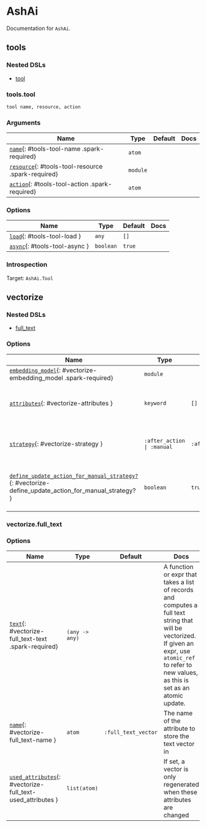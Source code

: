 <!--
This file was generated by Spark. Do not edit it by hand.
-->
# AshAi

Documentation for `AshAi`.


## tools


### Nested DSLs
 * [tool](#tools-tool)





### tools.tool
```elixir
tool name, resource, action
```








### Arguments

| Name | Type | Default | Docs |
|------|------|---------|------|
| [`name`](#tools-tool-name){: #tools-tool-name .spark-required} | `atom` |  |  |
| [`resource`](#tools-tool-resource){: #tools-tool-resource .spark-required} | `module` |  |  |
| [`action`](#tools-tool-action){: #tools-tool-action .spark-required} | `atom` |  |  |
### Options

| Name | Type | Default | Docs |
|------|------|---------|------|
| [`load`](#tools-tool-load){: #tools-tool-load } | `any` | `[]` |  |
| [`async`](#tools-tool-async){: #tools-tool-async } | `boolean` | `true` |  |





### Introspection

Target: `AshAi.Tool`




## vectorize


### Nested DSLs
 * [full_text](#vectorize-full_text)





### Options

| Name | Type | Default | Docs |
|------|------|---------|------|
| [`embedding_model`](#vectorize-embedding_model){: #vectorize-embedding_model .spark-required} | `module` |  |  |
| [`attributes`](#vectorize-attributes){: #vectorize-attributes } | `keyword` | `[]` | A keyword list of attributes to vectorize, and the name of the attribute to store the vector in |
| [`strategy`](#vectorize-strategy){: #vectorize-strategy } | `:after_action \| :manual` | `:after_action` | How to compute the vector. Only `after_action` is supported, but eventually `ash_oban` will be supported as well |
| [`define_update_action_for_manual_strategy?`](#vectorize-define_update_action_for_manual_strategy?){: #vectorize-define_update_action_for_manual_strategy? } | `boolean` | `true` | If true, an `ash_ai_update_embeddings` update action will be defined, which will automatically update the embeddings when run. |


### vectorize.full_text







### Options

| Name | Type | Default | Docs |
|------|------|---------|------|
| [`text`](#vectorize-full_text-text){: #vectorize-full_text-text .spark-required} | `(any -> any)` |  | A function or expr that takes a list of records and computes a full text string that will be vectorized. If given an expr, use `atomic_ref` to refer to new values, as this is set as an atomic update. |
| [`name`](#vectorize-full_text-name){: #vectorize-full_text-name } | `atom` | `:full_text_vector` | The name of the attribute to store the text vector in |
| [`used_attributes`](#vectorize-full_text-used_attributes){: #vectorize-full_text-used_attributes } | `list(atom)` |  | If set, a vector is only regenerated when these attributes are changed |









<style type="text/css">.spark-required::after { content: "*"; color: red !important; }</style>
